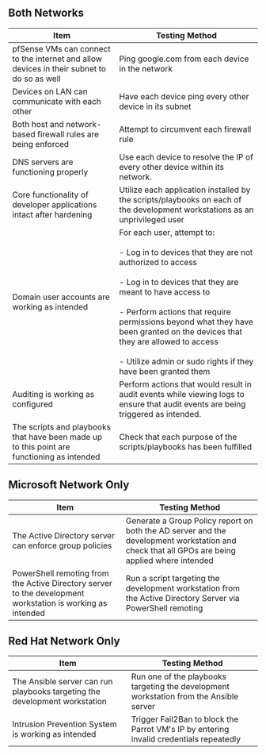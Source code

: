 ## Both Networks
| Item                                                                                       | Testing Method                                                                                                                                                                                                                                                                                                                                      |
|--------------------------------------------------------------------------------------------|-----------------------------------------------------------------------------------------------------------------------------------------------------------------------------------------------------------------------------------------------------------------------------------------------------------------------------------------------------|
| pfSense VMs can connect to the internet and allow devices in their subnet to do so as well | Ping google.com from each device in the network                                                                                                                                                                                                                                                   |
| Devices on LAN can communicate with each other                                             | Have each device ping every other device in its subnet                                                                                                                                                                                                                                                                                            |
| Both host and network-based firewall rules are being enforced                              | Attempt to circumvent each firewall rule                                                                                                                                                                                                                                                                                                         |
| DNS servers are functioning properly                                                       | Use each device to resolve the IP of every other device within its network.                                                                                                                                                                                                                                                             |
| Core functionality of developer applications intact after hardening                        | Utilize each application installed by the scripts/playbooks on each of the development workstations as an unprivileged user                                                                                                                                                                                                                                    |
| Domain user accounts are working as intended                                               | For each user, attempt to: <br/><br/>- Log in to devices that they are not authorized to access<br/><br/>- Log in to devices that they are meant to have access to<br/><br/>- Perform actions that require permissions beyond what they have been granted on the devices that they are allowed to access<br/><br/>- Utilize admin or sudo rights if they have been granted them |
| Auditing is working as configured                                                          | Perform actions that would result in audit events while viewing logs to ensure that audit events are being triggered as intended.                                                                                                                                                                                                                |
| The scripts and playbooks that have been made up to this point are functioning as intended | Check that each purpose of the scripts/playbooks has been fulfilled                                                                                                                                                                                                                                              |
## Microsoft Network Only
| Item                                                                                                       | Testing Method                                                                                                                                     |
|------------------------------------------------------------------------------------------------------------|----------------------------------------------------------------------------------------------------------------------------------------------------|
| The Active Directory server can enforce group policies                                                     | Generate a Group Policy report on both the AD server and the development workstation and check that all GPOs are being applied where intended |
| PowerShell remoting from the Active Directory server to the development workstation is working as intended | Run a script targeting the development workstation from the Active Directory Server via PowerShell remoting                                 |


## Red Hat Network Only
| Item                                                                       | Testing Method                                                                                        |
|----------------------------------------------------------------------------|-------------------------------------------------------------------------------------------------------|
| The Ansible server can run playbooks targeting the development workstation | Run one of the playbooks targeting the development workstation from the Ansible server  |
| Intrusion Prevention System is working as intended                         | Trigger Fail2Ban to block the Parrot VM's IP by entering invalid credentials repeatedly |
